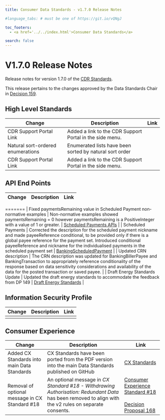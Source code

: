 ```yaml
---
title: Consumer Data Standards - v1.7.0 Release Notes

#language_tabs: # must be one of https://git.io/vQNgJ

toc_footers:
  - <a href='../../index.html'>Consumer Data Standards</a>

search: false
---
```


# V1.7.0 Release Notes
Release notes for version 1.7.0 of the [CDR Standards](../../index.html).

This release pertains to the changes approved by the Data Standards Chair in [Decision 159](https://github.com/ConsumerDataStandardsAustralia/standards/issues/159).

## High Level Standards

|Change|Description|Link|
|------|-----------|----|
| CDR Support Portal Link | Added a link to the CDR Support Portal in the side menu. |
| Natural sort-ordered enumerations | Enumerated lists have been sorted by natural sort order | |
| CDR Support Portal Link | Added a link to the CDR Support Portal in the side menu. | |

## API End Points

|Change|Description|Link|
|------|-----------|----|
=======
| Fixed paymentsRemaining value in Scheduled Payment non-normative examples | Non-normative examples showed paymentsRemaining = 0 however paymentsRemaining is a PositiveInteger with a value of 1 or greater. | [Scheduled Payments APIs](../../#get-scheduled-payments-for-account) |
| Scheduled Payments | Corrected the description for the scheduled payment nickname and made payeeReference conditional, to be provided only if there is a global payee reference for the payment set. Introduced conditional payeeReference and nickname for the individualised payments in the scheduled payment set | [BankingScheduledPayment](../../#tocSbankingscheduledpayment) |
| Updated CRN description | The CRN description was updated for BankingBillerPayee and BankingTransaction to appropriately reference conditionality of the response based on data sensitivity considerations and availability of the data for the posted transaction or saved payee. |
| Draft Energy Standards Update | Updated the draft energy standards to accommodate the feedback from DP 149 | [Draft Energy Standards](../../draft/energy-draft.html) |

## Information Security Profile
|Change|Description|Link|
|------|-----------|----|
|  |  |

## Consumer Experience

|Change|Description|Link|
|------|-----------|----|
| Added CX Standards into main Data Standards | CX Standards have been ported from the PDF version into the main Data Standards published on GitHub | [CX Standards](../../#consumer-experience) |
| Removal of optional message in CX Standard #18 | An optional message in *CX Standard #18 - Withdrawing Authorisation: Redundant Data* has been removed to align with the v2 rules on separate consents. | [Consumer Experience Standard #18](../../#withdrawal-standards)<br/><br/>[Decision Proposal 168](https://github.com/ConsumerDataStandardsAustralia/standards/issues/168) |
